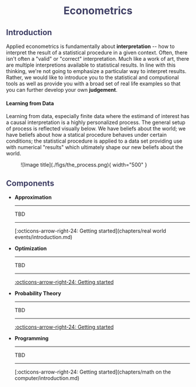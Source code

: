 <h1 style="text-align: center;color:#404065;font-weight:bold;">Econometrics</h1>

<!-- <p style="text-align: center;">Applied Econometrics is a highly personalized endevour</p> -->


<h2 style="text-align: left;color:#404065;font-weight:bold;">Introduction</h2>

Applied econometrics is fundamentally about **interpretation** -- how to interpret the result of a statistical procedure in a given context. Often, there isn't often a "valid" or "correct" interpretation. Much like a work of art, there are multiple interpretions available to statistical results. In line with this thinking, we're not going to emphasize a particular way to interpret results. Rather, we would like to introduce you to the statistical and computional tools as well as provide you with a broad set of real life examples so that you can further develop your own **judgement**. 

#### Learning from Data

Learning from data, especially finite data where the estimand of interest has a causal interpretation is a highly personalized process. The general setup of process is reflected visually below. We have beliefs about the world; we have beliefs about how a statical procedure behaves under certain conditions; the statistical procedure is applied to a data set providing use with numerical "results" which ultimately shape our new beliefs about the world. 

<figure markdown>
  ![Image title](./figs/the_process.png){ width="500" }
</figure>


<h2 style="text-align: left;color:#404065;font-weight:bold;">Components</h2>

<div class="grid cards" markdown>

-   __Approximation__

    ---

    TBD

    ---
    [:octicons-arrow-right-24: Getting started](chapters/real world events/introduction.md)

-   __Optimization__

    ---

    TBD

    ---
    [:octicons-arrow-right-24: Getting started](chapters/optimization/introduction.md)

-   __Probability Theory__

    ---

    TBD

    ---
    [:octicons-arrow-right-24: Getting started](chapters/Uncertainty/introduction.md)


-   __Programming__

    ---

    TBD
    
    ---
    [:octicons-arrow-right-24: Getting started](chapters/math on the computer/introduction.md)

</div>

[^1]: I have never taken an art-history class so I might be wrong about this! 

